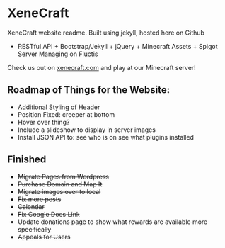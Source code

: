 XeneCraft
=====

XeneCraft website readme. Built using jekyll, hosted here on Github
* RESTful API + Bootstrap/Jekyll + jQuery + Minecraft Assets + Spigot Server Managing on Fluctis

Check us out on [xenecraft.com](http://xenecraft.com) and play at our Minecraft server!

Roadmap of Things for the Website:
-----
* Additional Styling of Header
* Position Fixed: creeper at bottom
* Hover over thing?
* Include a slideshow to display in server images
* Install JSON API to: 
see who is on
see what plugins installed

Finished
-----
* ~~Migrate Pages from Wordpress~~
* ~~Purchase Domain and Map It~~
* ~~Migrate images over to local~~
* ~~Fix more posts~~
* ~~Calendar~~
* ~~Fix Google Docs Link~~
* ~~Update donations page to show what rewards are available more specifically~~
* ~~Appeals for Users~~
